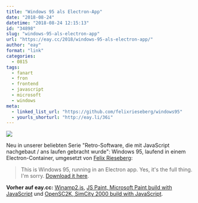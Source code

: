 ```yaml
---
title: "Windows 95 als Electron-App"
date: "2018-08-24"
datetime: "2018-08-24 12:15:13"
id: "34898"
slug: "windows-95-als-electron-app"
url: "https://eay.cc/2018/windows-95-als-electron-app/"
author: "eay"
format: "link"
categories:
  - 0815
tags:
  - fanart
  - fron
  - frontend
  - javascript
  - microsoft
  - windows
meta:
  - linked_list_url: "https://github.com/felixrieseberg/windows95"
  - yourls_shorturl: "http://eay.li/36i"
---
```


![](https://eay.cc/uploads/2018/windows-electron.jpg)

Neu in unserer beliebten Serie "Retro-Software, die mit JavaScript nachgebaut / ans laufen gebracht wurde": Windows 95, laufend in einem Electron-Container, umgesetzt von [Felix Rieseberg](https://felixrieseberg.com/):

> This is Windows 95, running in an Electron app. Yes, it's the full thing. I'm sorry. [Download it here](https://github.com/felixrieseberg/windows95/releases).

**Vorher auf eay.cc:** [Winamp2.js](https://eay.cc/2017/winamp2-js/), [JS Paint, Microsoft Paint build with JavaScript](https://eay.cc/2018/js-paint-microsoft-paint-build-with-javascript/) und [OpenSC2K, SimCity 2000 build with JavaScript](https://eay.cc/2018/opensc2k-simcity-2000-build-with-javascript/).
